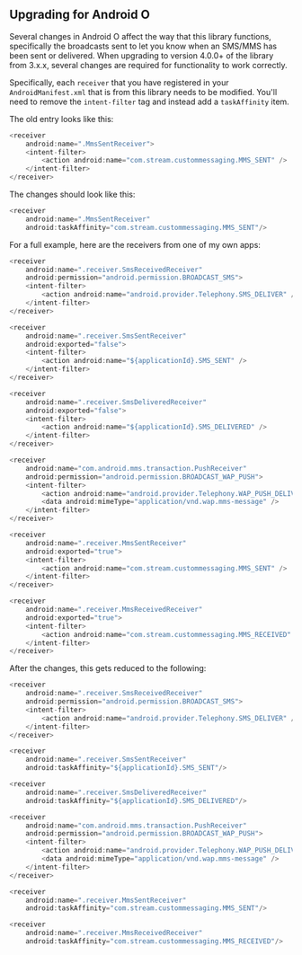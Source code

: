 ## Upgrading for Android O

Several changes in Android O affect the way that this library functions, specifically the broadcasts
sent to let you know when an SMS/MMS has been sent or delivered. When upgrading to version 4.0.0+
of the library from 3.x.x, several changes are required for functionality to work correctly.

Specifically, each `receiver` that you have registered in your `AndroidManifest.xml` that is from
this library needs to be modified. You'll need to remove the `intent-filter` tag and instead add
a `taskAffinity` item.

The old entry looks like this:

```java
<receiver
    android:name=".MmsSentReceiver">
    <intent-filter>
        <action android:name="com.stream.custommessaging.MMS_SENT" />
    </intent-filter>
</receiver>
```

The changes should look like this:

```java
<receiver
    android:name=".MmsSentReceiver"
    android:taskAffinity="com.stream.custommessaging.MMS_SENT"/>
```

For a full example, here are the receivers from one of my own apps:

```java
<receiver
    android:name=".receiver.SmsReceivedReceiver"
    android:permission="android.permission.BROADCAST_SMS">
    <intent-filter>
        <action android:name="android.provider.Telephony.SMS_DELIVER" />
    </intent-filter>
</receiver>

<receiver
    android:name=".receiver.SmsSentReceiver"
    android:exported="false">
    <intent-filter>
        <action android:name="${applicationId}.SMS_SENT" />
    </intent-filter>
</receiver>

<receiver
    android:name=".receiver.SmsDeliveredReceiver"
    android:exported="false">
    <intent-filter>
        <action android:name="${applicationId}.SMS_DELIVERED" />
    </intent-filter>
</receiver>

<receiver
    android:name="com.android.mms.transaction.PushReceiver"
    android:permission="android.permission.BROADCAST_WAP_PUSH">
    <intent-filter>
        <action android:name="android.provider.Telephony.WAP_PUSH_DELIVER" />
        <data android:mimeType="application/vnd.wap.mms-message" />
    </intent-filter>
</receiver>

<receiver
    android:name=".receiver.MmsSentReceiver"
    android:exported="true">
    <intent-filter>
        <action android:name="com.stream.custommessaging.MMS_SENT" />
    </intent-filter>
</receiver>

<receiver
    android:name=".receiver.MmsReceivedReceiver"
    android:exported="true">
    <intent-filter>
        <action android:name="com.stream.custommessaging.MMS_RECEIVED" />
    </intent-filter>
</receiver>
```

After the changes, this gets reduced to the following:

```java
<receiver
    android:name=".receiver.SmsReceivedReceiver"
    android:permission="android.permission.BROADCAST_SMS">
    <intent-filter>
        <action android:name="android.provider.Telephony.SMS_DELIVER" />
    </intent-filter>
</receiver>

<receiver
    android:name=".receiver.SmsSentReceiver"
    android:taskAffinity="${applicationId}.SMS_SENT"/>

<receiver
    android:name=".receiver.SmsDeliveredReceiver"
    android:taskAffinity="${applicationId}.SMS_DELIVERED"/>

<receiver
    android:name="com.android.mms.transaction.PushReceiver"
    android:permission="android.permission.BROADCAST_WAP_PUSH">
    <intent-filter>
        <action android:name="android.provider.Telephony.WAP_PUSH_DELIVER" />
        <data android:mimeType="application/vnd.wap.mms-message" />
    </intent-filter>
</receiver>

<receiver
    android:name=".receiver.MmsSentReceiver"
    android:taskAffinity="com.stream.custommessaging.MMS_SENT"/>

<receiver
    android:name=".receiver.MmsReceivedReceiver"
    android:taskAffinity="com.stream.custommessaging.MMS_RECEIVED"/>
```
